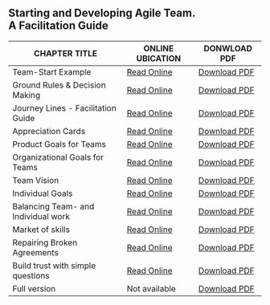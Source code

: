 <link rel="stylesheet" type="text/css" href="style.css">

<div class="aa_htmlTable">
	<h2 class="aa_h2">Starting and Developing Agile Team. <br>A Facilitation Guide</h2>
  <table>
    <thead>
      <tr>
        <th>CHAPTER TITLE</th>
        <th>ONLINE UBICATION</th>
        <th>DONWLOAD PDF</th>
      </tr>
    </thead>
    <tbody>
      <tr>
        <td>Team-Start Example</td>
	<td><A HREF="chapter_file/Team-Start-Example.html">Read Online</a></td>
	      <td><A HREF="chapter_file/Team-Start-Example.pdf">Download PDF</a></td>
      </tr>
      <tr>
        <td>Ground Rules & Decision Making</td>
	<td><A HREF="chapter_file/Ground-Rules-and-Decision-Making.html">Read Online</td>
	<td><A HREF="chapter_file/Ground-Rules-and-Decision-Making.pdf">Download PDF</td>
      </tr>
      <tr>
        <td>Journey Lines - Facilitation Guide</td>
	<td><A HREF="chapter_file/Journey-Lines-Facilitation-Guide.html">Read Online</td>
	<td><A HREF="chapter_file/Journey-Lines-Facilitation-Guide.pdf">Download PDF</td>
      </tr>
      <tr>
        <td>Appreciation Cards</td>
	<td><A HREF="chapter_file/Appreciation-Cards.md">Read Online</td>
	<td><A HREF="chapter_file/Appreciation-Cards.pdf">Download PDF</td>
      </tr>
      <tr>
        <td>Product Goals for Teams</td>
	<td><A HREF="chapter_file/Product-Goals-for-Teams.md">Read Online</td>
	<td><A HREF="chapter_file/Product-Goals-for-Teams.pdf">Download PDF</td>
      </tr>
      <tr>
        <td>Organizational Goals for Teams</td>
	<td><A HREF="chapter_file/Organizational-Goals-for-Teams.md">Read Online</td>
	<td><A HREF="chapter_file/Organizational-Goals-for-Teams.md">Download PDF</td>
      </tr>
      <tr>
        <td>Team Vision</td>
	<td><A HREF="chapter_file/Team-Vision.md">Read Online</td>
	<td><A HREF="chapter_file/Team-Vision.pdf">Download PDF</td>
      </tr>
      <tr>
        <td>Individual Goals</td>
	<td><A HREF="chapter_file/Individual-Goals.md">Read Online</td>
	<td><A HREF="chapter_file/Individual-Goals.pdf">Download PDF</td>
      </tr>
      <tr>
        <td>Balancing Team- and Individual work</td>
	<td><A HREF="chapter_file/Balancing-Team-and-Individual-work.md">Read Online</td>
	<td><A HREF="chapter_file/Balancing-Team-and-Individual-work.pdf">Download PDF</td>
      </tr>
      <tr>
        <td>Market of skills</td>
	<td><A HREF="chapter_file/Market-of-skills.md">Read Online</td>
	<td><A HREF="chapter_file/Market-of-skills.pdf">Download PDF</td>
      </tr>
      <tr>
        <td>Repairing Broken Agreements</td>
	<td><A HREF="chapter_file/Repairing-Broken-Agreements.md">Read Online</td>
	<td><A HREF="chapter_file/Repairing-Broken-Agreements.pdf">Download PDF</td>
      </tr>
      <tr>
        <td>Build trust with simple questions</td>
	<td><A HREF="chapter_file/Build-trust-with-simple-questions.md">Read Online</td>
	<td><A HREF="chapter_file/Build-trust-with-simple-questions.pdf">Download PDF</td>
      </tr>
      <tr>
        <td>Full version</td>
	<td>Not available </td>
	<td><A HREF="single_file/agile_full.pdf">Download PDF</td>
      </tr>
    </tbody>
  </table>
</div>


